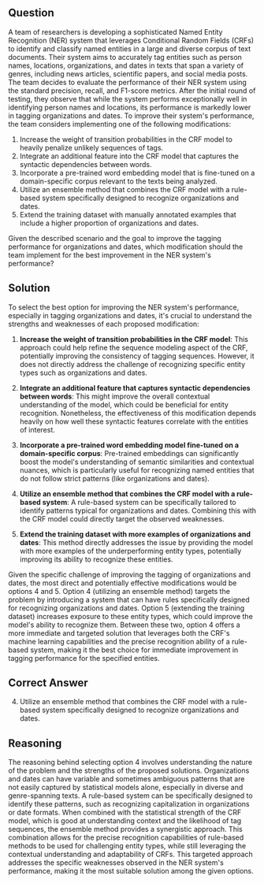 ## Question

A team of researchers is developing a sophisticated Named Entity Recognition (NER) system that leverages Conditional Random Fields (CRFs) to identify and classify named entities in a large and diverse corpus of text documents. Their system aims to accurately tag entities such as person names, locations, organizations, and dates in texts that span a variety of genres, including news articles, scientific papers, and social media posts. The team decides to evaluate the performance of their NER system using the standard precision, recall, and F1-score metrics. After the initial round of testing, they observe that while the system performs exceptionally well in identifying person names and locations, its performance is markedly lower in tagging organizations and dates. To improve their system's performance, the team considers implementing one of the following modifications:

1. Increase the weight of transition probabilities in the CRF model to heavily penalize unlikely sequences of tags.
2. Integrate an additional feature into the CRF model that captures the syntactic dependencies between words.
3. Incorporate a pre-trained word embedding model that is fine-tuned on a domain-specific corpus relevant to the texts being analyzed.
4. Utilize an ensemble method that combines the CRF model with a rule-based system specifically designed to recognize organizations and dates.
5. Extend the training dataset with manually annotated examples that include a higher proportion of organizations and dates.

Given the described scenario and the goal to improve the tagging performance for organizations and dates, which modification should the team implement for the best improvement in the NER system's performance?

## Solution

To select the best option for improving the NER system's performance, especially in tagging organizations and dates, it's crucial to understand the strengths and weaknesses of each proposed modification:

1. **Increase the weight of transition probabilities in the CRF model**: This approach could help refine the sequence modeling aspect of the CRF, potentially improving the consistency of tagging sequences. However, it does not directly address the challenge of recognizing specific entity types such as organizations and dates.

2. **Integrate an additional feature that captures syntactic dependencies between words**: This might improve the overall contextual understanding of the model, which could be beneficial for entity recognition. Nonetheless, the effectiveness of this modification depends heavily on how well these syntactic features correlate with the entities of interest.

3. **Incorporate a pre-trained word embedding model fine-tuned on a domain-specific corpus**: Pre-trained embeddings can significantly boost the model's understanding of semantic similarities and contextual nuances, which is particularly useful for recognizing named entities that do not follow strict patterns (like organizations and dates).

4. **Utilize an ensemble method that combines the CRF model with a rule-based system**: A rule-based system can be specifically tailored to identify patterns typical for organizations and dates. Combining this with the CRF model could directly target the observed weaknesses.

5. **Extend the training dataset with more examples of organizations and dates**: This method directly addresses the issue by providing the model with more examples of the underperforming entity types, potentially improving its ability to recognize these entities.

Given the specific challenge of improving the tagging of organizations and dates, the most direct and potentially effective modifications would be options 4 and 5. Option 4 (utilizing an ensemble method) targets the problem by introducing a system that can have rules specifically designed for recognizing organizations and dates. Option 5 (extending the training dataset) increases exposure to these entity types, which could improve the model's ability to recognize them. Between these two, option 4 offers a more immediate and targeted solution that leverages both the CRF's machine learning capabilities and the precise recognition ability of a rule-based system, making it the best choice for immediate improvement in tagging performance for the specified entities.

## Correct Answer

4. Utilize an ensemble method that combines the CRF model with a rule-based system specifically designed to recognize organizations and dates.

## Reasoning

The reasoning behind selecting option 4 involves understanding the nature of the problem and the strengths of the proposed solutions. Organizations and dates can have variable and sometimes ambiguous patterns that are not easily captured by statistical models alone, especially in diverse and genre-spanning texts. A rule-based system can be specifically designed to identify these patterns, such as recognizing capitalization in organizations or date formats. When combined with the statistical strength of the CRF model, which is good at understanding context and the likelihood of tag sequences, the ensemble method provides a synergistic approach. This combination allows for the precise recognition capabilities of rule-based methods to be used for challenging entity types, while still leveraging the contextual understanding and adaptability of CRFs. This targeted approach addresses the specific weaknesses observed in the NER system's performance, making it the most suitable solution among the given options.